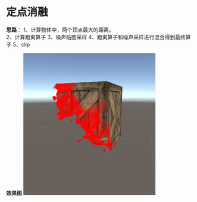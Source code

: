 # 定点消融  

**思路**：
1、计算物体中，两个顶点最大的距离。  
2、计算距离算子
3、噪声贴图采样
4、距离算子和噪声采样进行混合得到最终算子
5、clip

**效果图**
![render](screenshoot/render.png)